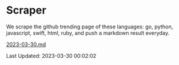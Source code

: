 # Scraper

We scrape the github trending page of these languages: go, python, javascript, swift, html, ruby, and push a markdown result everyday.

[2023-03-30.md](https://github.com/henson/Scraper/blob/master/2023-03-30.md)

Last Updated: 2023-03-30 00:02:02